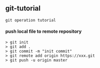 ## git-tutorial
``` 
git operation tutorial
```

#### push local file to remote repository
``` 
> git init
> git add .
> git commit -m "init commit"
> git remote add origin https://xxx.git
> git push -u origin master
```